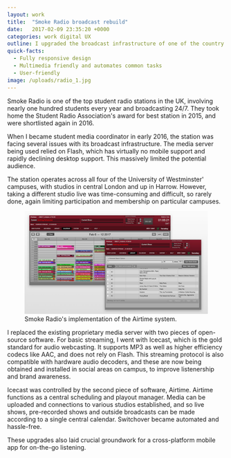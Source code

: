 ```yaml
---
layout: work
title:  "Smoke Radio broadcast rebuild"
date:   2017-02-09 23:35:20 +0000
categories: work digital UX
outline: I upgraded the broadcast infrastructure of one of the country's top student radio stations, for an improved listening experience and easier administration of the station's output.
quick-facts:
  - Fully responsive design
  - Multimedia friendly and automates common tasks
  - User-friendly
image: /uploads/radio_1.jpg
---
```

Smoke Radio is one of the top student radio stations in the UK, involving nearly one hundred students every year and broadcasting 24/7. They took home the Student Radio Association's award for best station in 2015, and were shortlisted again in 2016.

When I became student media coordinator in early 2016, the station was facing several issues with its broadcast infrastructure. The media server being used relied on Flash, which has virtually no mobile support and rapidly declining desktop support. This massively limited the potential audience.

The station operates across all four of the University of Westminster' campuses, with studios in central London and up in Harrow. However, taking a different studio live was time-consuming and difficult, so rarely done, again limiting participation and membership on particular campuses.

<figure>
  <img src="/uploads/radio_2.jpg"/>
  <figcaption>Smoke Radio's implementation of the Airtime system.</figcaption>
</figure>

I replaced the existing proprietary media server with two pieces of open-source software. For basic streaming, I went with Icecast, which is the gold standard for audio webcasting. It supports MP3 as well as higher efficiency codecs like AAC, and does not rely on Flash. This streaming protocol is also compatible with hardware audio decoders, and these are now being obtained and installed in social areas on campus, to improve listenership and brand awareness.

Icecast was controlled by the second piece of software, Airtime. Airtime functions as a central scheduling and playout manager. Media can be uploaded and connections to various studios established, and so live shows, pre-recorded shows and outside broadcasts can be made according to a single central calendar. Switchover became automated and hassle-free.

These upgrades also laid crucial groundwork for a cross-platform mobile app for on-the-go listening.
